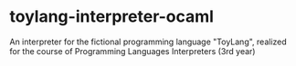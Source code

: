 # toylang-interpreter-ocaml
An interpreter for the fictional programming language "ToyLang", realized for the course of Programming Languages Interpreters (3rd year)
